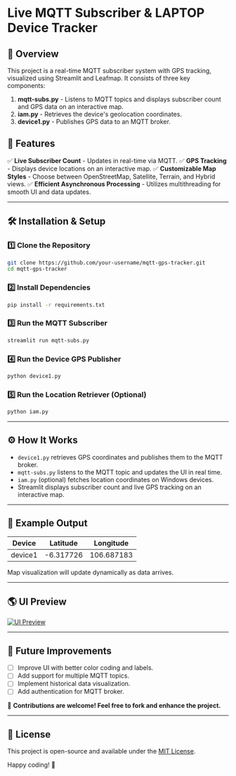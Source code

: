 # Live MQTT Subscriber & LAPTOP Device Tracker

## 📌 Overview
This project is a real-time MQTT subscriber system with GPS tracking, visualized using Streamlit and Leafmap. It consists of three key components:
1. **mqtt-subs.py** - Listens to MQTT topics and displays subscriber count and GPS data on an interactive map.
2. **iam.py** - Retrieves the device's geolocation coordinates.
3. **device1.py** - Publishes GPS data to an MQTT broker.

## 🚀 Features
✅ **Live Subscriber Count** - Updates in real-time via MQTT.
✅ **GPS Tracking** - Displays device locations on an interactive map.
✅ **Customizable Map Styles** - Choose between OpenStreetMap, Satellite, Terrain, and Hybrid views.
✅ **Efficient Asynchronous Processing** - Utilizes multithreading for smooth UI and data updates.

---

## 🛠️ Installation & Setup
### 1️⃣ Clone the Repository
```bash
git clone https://github.com/your-username/mqtt-gps-tracker.git
cd mqtt-gps-tracker
```

### 2️⃣ Install Dependencies
```bash
pip install -r requirements.txt
```

### 3️⃣ Run the MQTT Subscriber
```bash
streamlit run mqtt-subs.py
```

### 4️⃣ Run the Device GPS Publisher
```bash
python device1.py
```

### 5️⃣ Run the Location Retriever (Optional)
```bash
python iam.py
```

---

## ⚙️ How It Works
- `device1.py` retrieves GPS coordinates and publishes them to the MQTT broker.
- `mqtt-subs.py` listens to the MQTT topic and updates the UI in real time.
- `iam.py` (optional) fetches location coordinates on Windows devices.
- Streamlit displays subscriber count and live GPS tracking on an interactive map.

---

## 📌 Example Output
| Device  | Latitude   | Longitude  |
|---------|-----------|------------|
| device1 | -6.317726 | 106.687183 |

Map visualization will update dynamically as data arrives.

---

## 🌎 UI Preview
[![UI Preview](https://img.youtube.com/vi/YOUR_VIDEO_ID/0.jpg)](https://github.com/omenxuinsgd/M-TAG_GEOLOCATION-LAPTOP/blob/main/demo.mp4)

---

## 🚀 Future Improvements
- [ ] Improve UI with better color coding and labels.
- [ ] Add support for multiple MQTT topics.
- [ ] Implement historical data visualization.
- [ ] Add authentication for MQTT broker.

📩 **Contributions are welcome! Feel free to fork and enhance the project.**

---

## 📜 License
This project is open-source and available under the [MIT License](LICENSE).

Happy coding! 🚀

